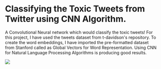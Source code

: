 # Classifying the Toxic Tweets from Twitter using CNN Algorithm. 
A  Convolutional Neural network which would classify the toxic tweets! For this project, I have used the tweets dataset from t-davidson's repository. 
To create the word embeddings, I have imported the pre-formatted dataset from Stanford called as Global Vectors for Word Representation. Using CNN for Natural Language Processing Algorithms is producing good results. 



<img src="https://image.freepik.com/free-vector/nlp-natural-language-processing-cognitive-computing-technology-concept-virtual-screen-robotic-hand-touching-digital-interface_127544-332.jpg">

